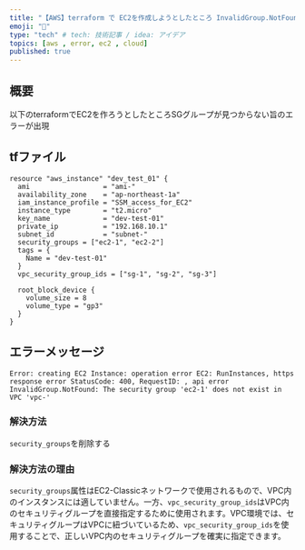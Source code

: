 ```yaml
---
title: "【AWS】terraform で EC2を作成しようとしたところ InvalidGroup.NotFound が出る"
emoji: "🌚"
type: "tech" # tech: 技術記事 / idea: アイデア
topics: [aws , error, ec2 , cloud]
published: true
---
```


## 概要

以下のterraformでEC2を作ろうとしたところSGグループが見つからない旨のエラーが出現

## tfファイル
```
resource "aws_instance" "dev_test_01" {
  ami                  = "ami-"
  availability_zone    = "ap-northeast-1a"
  iam_instance_profile = "SSM_access_for_EC2"
  instance_type        = "t2.micro"
  key_name             = "dev-test-01"
  private_ip           = "192.168.10.1"
  subnet_id            = "subnet-"
  security_groups = ["ec2-1", "ec2-2"]
  tags = {
    Name = "dev-test-01"
  }
  vpc_security_group_ids = ["sg-1", "sg-2", "sg-3"]

  root_block_device {
    volume_size = 8
    volume_type = "gp3"
  }
}
```

## エラーメッセージ
```
Error: creating EC2 Instance: operation error EC2: RunInstances, https response error StatusCode: 400, RequestID: , api error InvalidGroup.NotFound: The security group 'ec2-1' does not exist in VPC 'vpc-'
```

### 解決方法

`security_groups`を削除する

### 解決方法の理由

`security_groups`属性はEC2-Classicネットワークで使用されるもので、VPC内のインスタンスには適していません。一方、`vpc_security_group_ids`はVPC内のセキュリティグループを直接指定するために使用されます。VPC環境では、セキュリティグループはVPCに紐づいているため、`vpc_security_group_ids`を使用することで、正しいVPC内のセキュリティグループを確実に指定できます。

